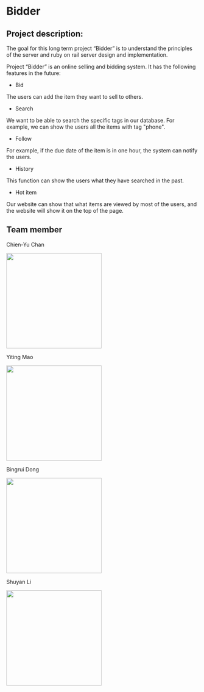 # Bidder

## Project description:

The goal for this long term project “Bidder” is to understand the principles of the server and ruby on rail server design and implementation.

Project “Bidder” is an online selling and bidding system. It has the following features in the future:

* Bid

The users can add the item they want to sell to others.

* Search

We want to be able to search the specific tags in our database. For example, we can show the users all the items with tag "phone".

* Follow

For example, if the due date of the item is in one hour, the system can notify the users.

* History

This function can show the users what they have searched in the past.

* Hot item  

Our website can show that what items are viewed by most of the users, and the website will show it on the top of the page.

## Team member

Chien-Yu Chan

<img src="https://dl.dropbox.com/s/f74li4umccggmcs/chien-yu.jpg?dl=0" height="250" />

Yiting Mao

<img src="https://dl.dropbox.com/s/ssgvzww8kghvloe/yiting.jpg?dl=0" height="250" />

Bingrui Dong

<img src="https://dl.dropbox.com/s/53tdt1ybum3w2ni/bingrui.jpg?dl=0" height="250" />

Shuyan Li

<img src="https://dl.dropbox.com/s/btfxgoaqfj2x8zj/shuyan.jpg?dl=0" height="250" />


